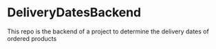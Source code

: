 # DeliveryDatesBackend
This repo is the backend of a project to determine the delivery dates of ordered products 

